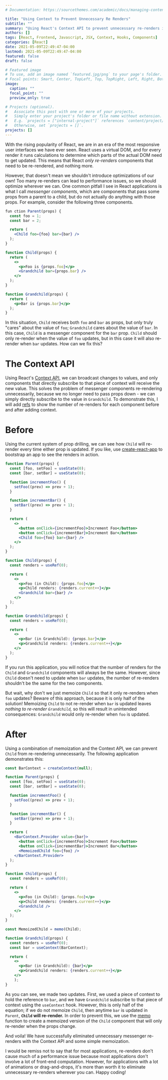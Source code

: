 ```yaml
---
# Documentation: https://sourcethemes.com/academic/docs/managing-content/

title: "Using Context to Prevent Unnecessary Re Renders"
subtitle: ""
summary: "Using React's Context API to prevent unnecessary re-renders in React applications."
authors: []
tags: [React, Frontend, Javascript, JSX, Context, Hooks, Components]
categories: [React]
date: 2021-05-09T22:49:47-04:00
lastmod: 2021-05-09T22:49:47-04:00
featured: false
draft: false

# Featured image
# To use, add an image named `featured.jpg/png` to your page's folder.
# Focal points: Smart, Center, TopLeft, Top, TopRight, Left, Right, BottomLeft, Bottom, BottomRight.
image:
  caption: ""
  focal_point: ""
  preview_only: true

# Projects (optional).
#   Associate this post with one or more of your projects.
#   Simply enter your project's folder or file name without extension.
#   E.g. `projects = ["internal-project"]` references `content/project/deep-learning/index.md`. 
#   Otherwise, set `projects = []`.
projects: []
---
```

With the rising popularity of React, we are in an era of the most responsive user interfaces we have ever seen. React uses a virtual DOM, and for every render it runs calculations to determine which parts of the actual DOM need to get updated. This means that React *only re-renders* components that need to be re-rendered, and nothing more.

However, that doesn't mean we shouldn't introduce optimizations of our own! Too many re-renders can lead to performance issues, so we should optimize wherever we can. One common pitfall I see in React applications is what I call *messenger components*, which are components that pass some props from a parent to a child, but do not actually do anything with those props. For example, consider the following three components.

```jsx
fun ction Parent(props) {
  const foo = 1;
  const bar = 2;

  return (
    <Child foo={foo} bar={bar} />
  );
}
```

```jsx
function Child(props) {
  return (
    <>
      <p>Foo is {props.foo}</p>
      <Grandchild bar={props.bar} />
    </>
  );
}
```

```jsx
function Grandchild(props) {
  return (
    <p>Bar is {props.bar}</p>
  );
}
```

In this situation, `Child` receives both `foo` and `bar` as props, but only truly "cares" about the value of `foo`; `Grandchild` cares about the value of `bar`. In this case, `Child` is a messenger component for the `bar` prop. `Child` should only re-render when the value of `foo` updates, but in this case it will also re-render when `bar` updates. How can we fix this?

# The Context API

Using React's [Context API](https://reactjs.org/docs/context.html), we can broadcast changes to values, and only components that directly subscribe to that piece of context will receive the new value. This solves the problem of messenger components re-rendering unnecessarily, because we no longer need to pass props down - we can simply directly subscribe to the value in `Grandchild`. To demonstrate this, I will add [refs](https://reactjs.org/docs/glossary.html#refs) to show the number of re-renders for each component before and after adding context.

# Before

Using the current system of prop drilling, we can see how `Child` will re-render every time either prop is updated. If you like, use [create-react-app](https://github.com/facebook/create-react-app) to bootstrap an app to see the renders in action.

```jsx
function Parent(props) {
  const [foo, setFoo] = useState(0);
  const [bar, setBar] = useState(0);

  function incrementFoo() {
    setFoo((prev) => prev + 1);
  }

  function incrementBar() {
    setBar((prev) => prev + 1);
  }

  return (
    <>
      <button onClick={incrementFoo}>Increment Foo</button>
      <button onClick={incrementBar}>Increment Bar</button>
      <Child foo={foo} bar={bar} />
    </>
  );
}
```

```jsx
function Child(props) {
  const renders = useRef(0);

  return (
    <>
      <p>Foo (in Child): {props.foo}</p>
      <p>Child renders: {renders.current++}</p>
      <Grandchild bar={bar} />
    </>
  );
}
```

```jsx
function Grandchild(props) {
  const renders = useRef(0);

  return (
    <>
      <p>Bar (in Grandchild): {props.bar}</p>
      <p>Grandchild renders: {renders.current++}</p>
    </>
  );
}
```

If you run this application, you will notice that the number of renders for the `Child` and `Grandchild` components will always be the same. However, since `Child` doesn't need to update when `bar` updates, the number of re-renders shouldn't be the same for the two components. 

But wait, why don't we just memoize `Child` so that it only re-renders when `foo` updates? Beware of this approach, because it is only half of the solution! Memoizing `Child` to not re-render when `bar` is updated leaves *nothing to re-render `Grandchild`,* so this will result in unintended consequences: `Grandchild` would only re-render when `foo` is updated.

# After

Using a combination of memoization and the Context API, we can prevent `Child` from re-rendering unnecessarily. The following application demonstrates this:

```jsx
const BarContext = createContext(null);

function Parent(props) {
  const [foo, setFoo] = useState(0);
  const [bar, setBar] = useState(0);

  function incrementFoo() {
    setFoo((prev) => prev + 1);
  }

  function incrementBar() {
    setBar((prev) => prev + 1);
  }

  return (
    <BarContext.Provider value={bar}>
      <button onClick={incrementFoo}>Increment Foo</button>
      <button onClick={incrementBar}>Increment Bar</button>
      <MemoizedChild foo={foo} />
    </BarContext.Provider>
  );
}
```

```jsx
function Child(props) {
  const renders = useRef(0);

  return (
    <>
      <p>Foo (in Child): {props.foo}</p>
      <p>Child renders: {renders.current++}</p>
      <Grandchild />
    </>
  );
}

const MemoizedChild = memo(Child);
```

```jsx
function Grandchild(props) {
  const renders = useRef(0);
  const bar = useContext(BarContext);

  return (
    <>
      <p>Bar (in Grandchild): {bar}</p>
      <p>Grandchild renders: {renders.current++}</p>
    </>
    );
}
```

As you can see, we made two updates. First, we used a piece of context to hold the reference to `bar`, and we have `Grandchild` subscribe to that piece of context using the `useContext` hook. However, this is only half of the equation; if we do not memoize `Child`, then anytime `bar` is updated in `Parent`, **`Child` will re-render.** In order to prevent this, we use the [memo](https://reactjs.org/docs/react-api.html#reactmemo) function to create a memoized version of the `Child` component that will only re-render when the props change. 

And voila! We have successfully eliminated unnecessary messenger re-renders with the Context API and some simple memoization. 

I would be remiss not to say that for most applications, re-renders don't cause much of a performance issue because most applications don't involve a lot of front-end computation. However, for applications with a lot of animations or drag-and-drops, it's more than worth it to eliminate unnecessary re-renders wherever you can. Happy coding!
